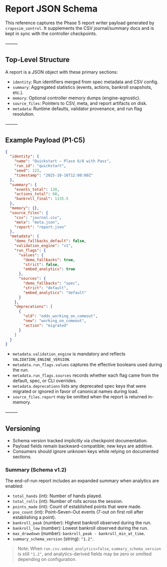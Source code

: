 # Report JSON Schema

This reference captures the Phase 5 report writer payload generated by
`crapssim_control`. It supplements the CSV journal/summary docs and is kept in
sync with the controller checkpoints.

⸻

## Top-Level Structure

A report is a JSON object with these primary sections:

- `identity`: Run identifiers merged from spec metadata and CSV config.
- `summary`: Aggregated statistics (events, actions, bankroll snapshots, etc.).
- `memory`: Optional controller memory dumps (engine-agnostic).
- `source_files`: Pointers to CSV, meta, and report artifacts on disk.
- `metadata`: Runtime defaults, validator provenance, and run flag resolution.

⸻

## Example Payload (P1·C5)

```json
{
  "identity": {
    "name": "Quickstart – Place 6/8 with Pass",
    "run_id": "quickstart",
    "seed": 123,
    "timestamp": "2025-10-16T12:00:00Z"
  },
  "summary": {
    "events_total": 120,
    "actions_total": 68,
    "bankroll_final": 1135.5
  },
  "memory": {},
  "source_files": {
    "csv": "journal.csv",
    "meta": "meta.json",
    "report": "report.json"
  },
  "metadata": {
    "demo_fallbacks_default": false,
    "validation_engine": "v1",
    "run_flags": {
      "values": {
        "demo_fallbacks": true,
        "strict": false,
        "embed_analytics": true
      },
      "sources": {
        "demo_fallbacks": "spec",
        "strict": "default",
        "embed_analytics": "default"
      }
    },
    "deprecations": [
      {
        "old": "odds_working_on_comeout",
        "new": "working_on_comeout",
        "action": "migrated"
      }
    ]
  }
}
```

- `metadata.validation_engine` is mandatory and reflects `VALIDATION_ENGINE_VERSION`.
- `metadata.run_flags.values` captures the effective booleans used during the run.
- `metadata.run_flags.sources` records whether each flag came from the default, spec, or CLI overrides.
- `metadata.deprecations` lists any deprecated spec keys that were migrated or
  ignored in favor of canonical names during load.
- `source_files.report` may be omitted when the report is returned in-memory.

⸻

## Versioning

- Schema version tracked implicitly via checkpoint documentation.
- Payload fields remain backward-compatible; new keys are additive.
- Consumers should ignore unknown keys while relying on documented sections.

### Summary (Schema v1.2)

The end-of-run report includes an expanded summary when analytics are enabled:

- `total_hands` (int): Number of hands played.
- `total_rolls` (int): Number of rolls across the session.
- `points_made` (int): Count of established points that were made.
- `pso_count` (int): Point–Seven-Out events (7-out on first roll after establishing a point).
- `bankroll_peak` (number): Highest bankroll observed during the run.
- `bankroll_low` (number): Lowest bankroll observed during the run.
- `max_drawdown` (number): `bankroll_peak - bankroll_min_at_time`.
- `summary_schema_version` (string): `"1.2"`.

> Note: When `run.csv.embed_analytics=false`, `summary_schema_version` is still `"1.2"`, and analytics-derived fields may be zero or omitted depending on configuration.
